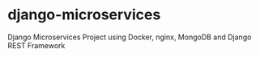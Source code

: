 # django-microservices
Django Microservices Project using Docker, nginx, MongoDB and Django REST Framework
